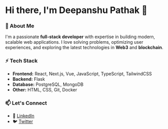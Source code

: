 # Hi there, I'm Deepanshu Pathak 👋  

### 🚀 About Me  
I'm a passionate **full-stack developer** with expertise in building modern, scalable web applications. I love solving problems, optimizing user experiences, and exploring the latest technologies in **Web3** and **blockchain**.  

### ⚡ Tech Stack  
- **Frontend:** React, Next.js, Vue, JavaScript, TypeScript, TailwindCSS  
- **Backend:** Flask  
- **Database:** PostgreSQL, MongoDB  
- **Other:** HTML, CSS, Git, Docker  

### 📫 Let's Connect   
- 🔗 [LinkedIn](https://www.linkedin.com/in/deepanshu-pathak/)  
- 🐦 [Twitter](https://x.com/Deepanshu016)  
